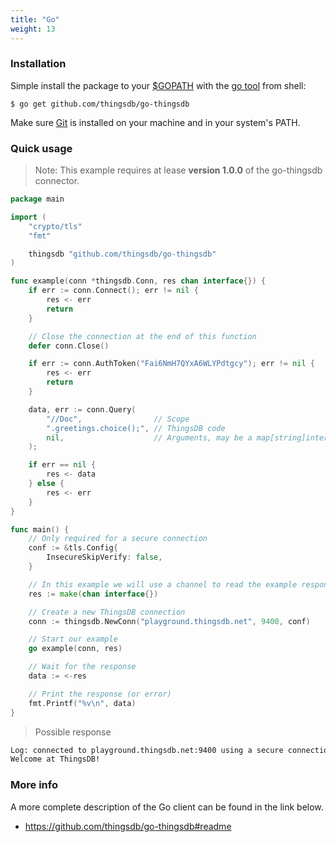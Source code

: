 ```yaml
---
title: "Go"
weight: 13
---
```


### Installation

Simple install the package to your [$GOPATH](https://github.com/golang/go/wiki/GOPATH) with the [go tool](https://golang.org/cmd/go/) from shell:

```shell
$ go get github.com/thingsdb/go-thingsdb
```

Make sure [Git](https://git-scm.com/downloads) is installed on your machine and in your system's PATH.

### Quick usage

> Note: This example requires at lease **version 1.0.0** of the go-thingsdb connector.

```go
package main

import (
    "crypto/tls"
    "fmt"

    thingsdb "github.com/thingsdb/go-thingsdb"
)

func example(conn *thingsdb.Conn, res chan interface{}) {
    if err := conn.Connect(); err != nil {
        res <- err
        return
    }

	// Close the connection at the end of this function
    defer conn.Close()

	if err := conn.AuthToken("Fai6NmH7QYxA6WLYPdtgcy"); err != nil {
		res <- err
		return
	}

	data, err := conn.Query(
		"//Doc",                // Scope
		".greetings.choice();", // ThingsDB code
		nil,                    // Arguments, may be a map[string]interface{}
	);

	if err == nil {
		res <- data
	} else {
		res <- err
	}
}

func main() {
	// Only required for a secure connection
	conf := &tls.Config{
		InsecureSkipVerify: false,
	}

	// In this example we will use a channel to read the example response
	res := make(chan interface{})

	// Create a new ThingsDB connection
	conn := thingsdb.NewConn("playground.thingsdb.net", 9400, conf)

	// Start our example
	go example(conn, res)

	// Wait for the response
	data := <-res

	// Print the response (or error)
	fmt.Printf("%v\n", data)
}
```

> Possible response

```bash
Log: connected to playground.thingsdb.net:9400 using a secure connection
Welcome at ThingsDB!
```

### More info

A more complete description of the Go client can be found in the link below.

- https://github.com/thingsdb/go-thingsdb#readme
